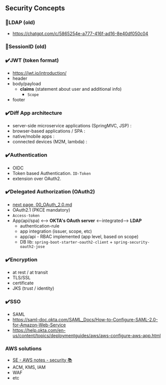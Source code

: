 ## Security Concepts
### 🔶LDAP (old)
- https://chatgpt.com/c/5865254e-a777-416f-ad16-8e40df050c04

### 🔶SessionID (old)

### ✔️JWT (token format)
- https://jwt.io/introduction/
- header
- body/payload
    - **claims** (statement about user and additional info)
        - `Scope`
- footer

### ✔️Diff App architecture
- server-side microservice applications (SpringMVC, JSP) :
- browser-based applications / SPA :
- native/mobile apps :
- connected devices (M2M, lambda) :

### ✔️Authentication
- OIDC
- Token based Authentication.  `ID-Token`
- extension over OAuth2.

### ✔️Delegated Authorization (OAuth2)
- [next page, 00_OAuth_2.0.md](00_OAuth_2.0.md)
- OAuth2.1 (PKCE mandatory)
- `Access-token`
- App(api/spa) <--> **OKTA's OAuth server** <--integrated--> **LDAP**
  - authentication-rule
  - app integration (issuer, scope, etc)
  - app/api - RBAC implemented (app level, based on scope)
  - DB lib: `spring-boot-starter-oauth2-client` + `spring-security-oauth2-jose`

### ✔️Encryption
- at rest / at transit
- TLS/SSL
- certificate
- JKS (trust / identity)

### ✔️SSO
- SAML
- https://saml-doc.okta.com/SAML_Docs/How-to-Configure-SAML-2.0-for-Amazon-Web-Service
- https://help.okta.com/en-us/content/topics/deploymentguides/aws/aws-configure-aws-app.html

### AWS solutions 
- [SE - AWS notes - security 📚](https://github.com/lekhrajdinkar/solution-engineer/tree/main/docs/01_aws/06_Security)
- ACM, KMS, IAM
- WAF
- etc
